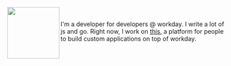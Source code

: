 <img align="left" height="120" src="https://www.yuriy.io/img/squiggle.png">

<br>

I'm a developer for developers @ workday. I write a lot of js and go. Right now, I work on [this](https://www.workday.com/en-us/products/platform-product-extensions/application-development.html), a platform for people to build custom applications on top of workday.